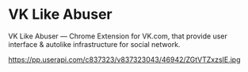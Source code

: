 # VK Like Abuser

VK Like Abuser — Chrome Extension for VK.com, that provide user interface & autolike infrastructure for social network.


https://pp.userapi.com/c837323/v837323043/46942/ZGtVTZxzsIE.jpg
